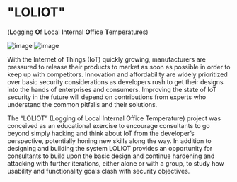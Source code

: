 # "LOLIOT"
(**L**ogging **O**f **L**ocal **I**nternal **O**ffice **T**emperatures)

![image](https://user-images.githubusercontent.com/45504513/127078001-61efda73-0223-4c68-b237-ca86b7edca94.png)
![image](https://user-images.githubusercontent.com/45504513/127078019-ae73acd4-18ea-42f0-ae4a-7a781d6a26e5.png)


With the Internet of Things (IoT) quickly growing, manufacturers are pressured to release their products to market as soon as possible in order to keep up with competitors. Innovation and affordability are widely prioritized over basic security considerations as developers rush to get their designs into the hands of enterprises and consumers. Improving the state of IoT security in the future will depend on contributions from experts who understand the common pitfalls and their solutions.

The “LOLIOT” (Logging of Local Internal Office Temperature) project was conceived as an educational exercise to encourage consultants to go beyond simply hacking and think about IoT from the developer’s perspective, potentially honing new skills along the way. In addition to designing and building the system LOLIOT provides an opportunity for consultants to build upon the basic design and continue hardening and attacking with further iterations, either alone or with a group, to study how usability and functionality goals clash with security objectives.
